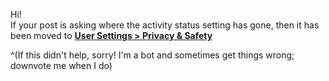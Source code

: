 Hi!   
If your post is asking where the activity status setting has gone, then it has been moved to [**User Settings > Privacy & Safety**](https://imgur.com/ixdohmb)


^(If this didn't help, sorry! I'm a bot and sometimes get things wrong; downvote me when I do)
